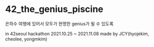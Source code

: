 # 42_the_genius_piscine

은하수 여행에 있어서 모두가 현명한 genius가 될 수 있도록


in 42seoul hackathon 2021.10.25 ~ 2021.11.08
made by JCY(hyojekim, cheolee, yongmkim)
